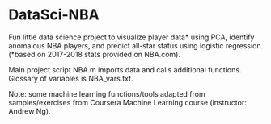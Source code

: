 # DataSci-NBA

Fun little data science project to visualize player data* using PCA, identify anomalous NBA players, and predict all-star status using logistic regression.  (*based on 2017-2018 stats provided on NBA.com).

Main project script NBA.m imports data and calls additional functions. Glossary of variables is NBA_vars.txt.

Note: some machine learning functions/tools adapted from samples/exercises from Coursera Machine Learning course (instructor: Andrew Ng). 
